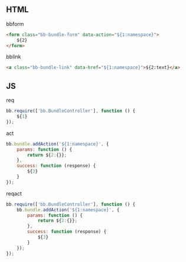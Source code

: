 ## HTML

bbform

```html
<form class="bb-bundle-form" data-action="${1:namespace}">
    ${2}
</form>
```

bblink
```html
<a class="bb-bundle-link" data-href="${1:namespace}">${2:text}</a>
```

## JS

req
```javascript
bb.require(['bb.BundleController'], function () {
    ${1}
});
```

act
```javascript
bb.bundle.addAction('${1:namespace}', {
    params: function () {
        return ${2:{}};
    },
    success: function (response) {
        ${3}
    }
});
```

reqact
```javascript
bb.require(['bb.BundleController'], function () {
    bb.bundle.addAction('${1:namespace}', {
        params: function () {
            return ${2:{}};
        },
        success: function (response) {
            ${3}
        }
    });
});
```